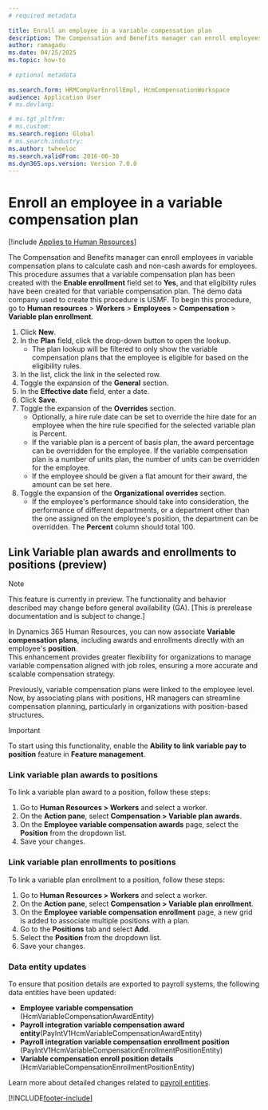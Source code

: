 ```yaml
--- 
# required metadata 
 
title: Enroll an employee in a variable compensation plan
description: The Compensation and Benefits manager can enroll employees in variable compensation plans to calculate cash and non-cash awards for employees. 
author: ramagadu 
ms.date: 04/25/2025
ms.topic: how-to 
 
# optional metadata 
 
ms.search.form: HRMCompVarEnrollEmpl, HcmCompensationWorkspace 
audience: Application User 
# ms.devlang:  

# ms.tgt_pltfrm:  
# ms.custom:  
ms.search.region: Global
# ms.search.industry: 
ms.author: twheeloc
ms.search.validFrom: 2016-06-30 
ms.dyn365.ops.version: Version 7.0.0 
---
```


# Enroll an employee in a variable compensation plan



[!include [Applies to Human Resources](../includes/applies-to-hr.md)]

The Compensation and Benefits manager can enroll employees in variable compensation plans to calculate cash and non-cash awards for employees. This procedure assumes that a variable compensation plan has been created with the **Enable enrollment** field set to **Yes**, and that eligibility rules have been created for that variable compensation plan. The demo data company used to create this procedure is USMF. To begin this procedure, go to **Human resources** > **Workers** > **Employees** > **Compensation** > **Variable plan enrollment**.

1. Click **New**.
2. In the **Plan** field, click the drop-down button to open the lookup.
    * The plan lookup will be filtered to only show the variable compensation plans that the employee is eligible for based on the eligibility rules.  
3. In the list, click the link in the selected row.
4. Toggle the expansion of the **General** section.
5. In the **Effective date** field, enter a date.
6. Click **Save**.
7. Toggle the expansion of the **Overrides** section.
    * Optionally, a hire rule date can be set to override the hire date for an employee when the hire rule specified for the selected variable plan is Percent.  
    * If the variable plan is a percent of basis plan, the award percentage can be overridden for the employee. If the variable compensation plan is a number of units plan, the number of units can be overridden for the employee.  
    * If the employee should be given a flat amount for their award, the amount can be set here.  
8. Toggle the expansion of the **Organizational overrides** section.
    * If the employee's performance should take into consideration, the performance of different departments, or a department other than the one assigned on the employee's position, the department can be overridden. The **Percent** column should total 100.  

## Link Variable plan awards and enrollments to positions (preview)

>[!NOTE]  
>This feature is currently in preview. The functionality and behavior described may change before general availability (GA).
>[This is prerelease documentation and is subject to change.]

In Dynamics 365 Human Resources, you can now associate **Variable compensation plans**, including awards and enrollments directly with an employee's **position**.  
This enhancement provides greater flexibility for organizations to manage variable compensation aligned with job roles, ensuring a more accurate and scalable compensation strategy.

Previously, variable compensation plans were linked to the employee level. Now, by associating plans with positions, HR managers can streamline compensation planning, particularly in organizations with position-based structures.

>[!IMPORTANT]  
>To start using this functionality, enable the **Ability to link variable pay to position** feature in **Feature management**.

### Link variable plan awards to positions

To link a variable plan award to a position, follow these steps:

1. Go to **Human Resources > Workers** and select a worker.
2. On the **Action pane**, select **Compensation > Variable plan awards**.
3. On the **Employee variable compensation awards** page, select the **Position** from the dropdown list.
4. Save your changes.

### Link variable plan enrollments to positions

To link a variable plan enrollment to a position, follow these steps:

1. Go to **Human Resources > Workers** and select a worker.
2. On the **Action pane**, select **Compensation > Variable plan enrollment**.
3. On the **Employee variable compensation enrollment** page, a new grid is added to associate multiple positions with a plan.
4. Go to the **Positions** tab and select **Add**.
5. Select the **Position** from the dropdown list.
6. Save your changes.

### Data entity updates

To ensure that position details are exported to payroll systems, the following data entities have been updated:

- **Employee variable compensation** (HcmVariableCompensationAwardEntity)
- **Payroll integration variable compensation award entity**(PayIntV1HcmVariableCompensationAwardEntity)
- **Payroll integration variable compensation enrollment position** (PayIntV1HcmVariableCompensationEnrollmentPositionEntity)
- **Variable compensation enroll position details** (HcmVariableCompensationEnrollmentPositionEntity)

Learn more about detailed changes related to [payroll entities](hr-admin-integration-payroll-api-introduction.md).


[!INCLUDE[footer-include](../includes/footer-banner.md)]
